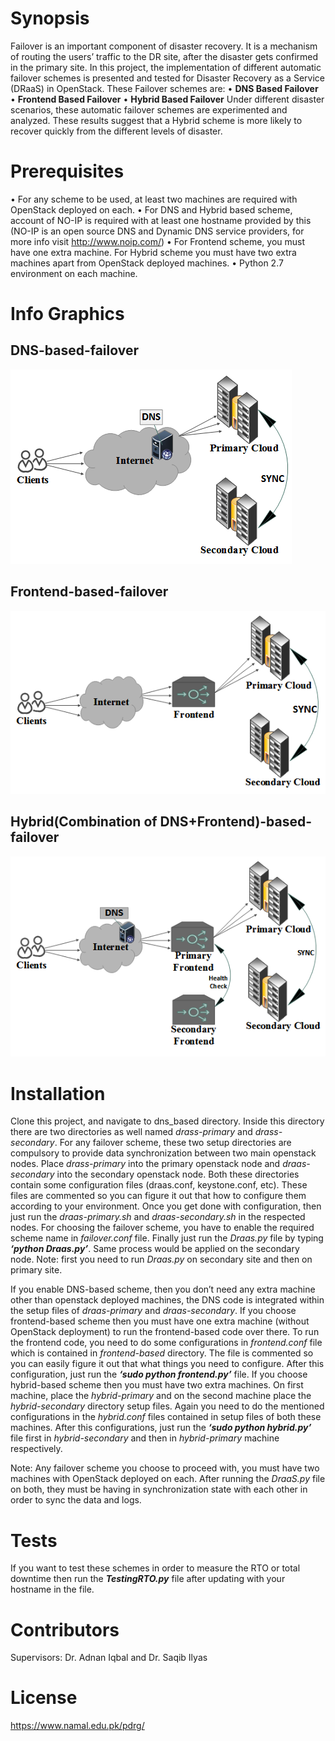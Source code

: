 # Synopsis

Failover is an important component of disaster recovery. It is a mechanism of routing the users’ traffic to the DR site, after the disaster gets confirmed in the primary site. In this project, the implementation of different automatic failover schemes is presented and tested for Disaster Recovery as a Service (DRaaS) in OpenStack. These Failover schemes are:
   • **DNS Based Failover**
   • **Frontend Based Failover**
   • **Hybrid Based Failover**
Under different disaster scenarios, these automatic failover schemes are experimented and analyzed. These results suggest that a Hybrid scheme is more likely to recover quickly from the different levels of disaster.

# Prerequisites

• For any scheme to be used, at least two machines are required with OpenStack deployed on each.
• For DNS and Hybrid based scheme, account of NO-IP is required with at least one hostname provided by this (NO-IP is an open source DNS and Dynamic DNS service providers, for more info visit http://www.noip.com/)
• For Frontend scheme, you must have one extra machine. For Hybrid scheme you must have two extra machines apart from OpenStack deployed machines.
• Python 2.7 environment on each machine.

# Info Graphics
## DNS-based-failover
![alt tag](info_graphics/detailed_graphics/DNS/a_without_any_disaster.png) 
## Frontend-based-failover
![alt tag](info_graphics/detailed_graphics/Frontend/a_without_any_disaster.png) 
## Hybrid(Combination of DNS+Frontend)-based-failover
![alt tag](info_graphics/detailed_graphics/Hybrid/a_withoutAnyDisaster.png)  

# Installation

Clone this project, and navigate to dns_based directory. Inside this directory there are two directories as well named _drass-primary_ and _drass-secondary_. For any failover scheme, these two setup directories are compulsory to provide data synchronization between two main openstack nodes. Place _drass-primary_ into the primary openstack node and _draas-secondary_ into the secondary openstack node.
Both these directories contain some configuration files (draas.conf, keystone.conf, etc). These files are commented so you can figure it out that how to configure them according to your environment.
Once you get done with configuration, then just run the _draas-primary.sh_ and _draas-secondary.sh_ in the respected nodes. For choosing the failover scheme, you have to enable the required scheme name in _failover.conf_ file. Finally just run the _Draas.py_ file by typing **_‘python Draas.py’_**. Same process would be applied on the secondary node. Note: first you need to run _Draas.py_ on secondary site and then on primary site.

If you enable DNS-based scheme, then you don’t need any extra machine other than openstack deployed machines, the DNS code is integrated within the setup files of _draas-primary_ and _draas-secondary_. If you choose frontend-based scheme then you must have one extra machine (without OpenStack deployment) to run the frontend-based code over there. To run the frontend code, you need to do some configurations in _frontend.conf_ file which is contained in _frontend-based_ directory. The file is commented so you can easily figure it out that what things you need to configure. After this configuration, just run the **_‘sudo python frontend.py’_** file. If you choose hybrid-based scheme then you must have two extra machines. On first machine, place the _hybrid-primary_ and on the second machine place the _hybrid-secondary_ directory setup files. Again you need to do the mentioned configurations in the _hybrid.conf_ files contained in setup files of both these machines. After this configurations, just run the **_‘sudo python hybrid.py’_** file first in _hybrid-secondary_ and then in _hybrid-primary_ machine respectively.

Note: Any failover scheme you choose to proceed with, you must have two machines with OpenStack deployed on each. After running the _DraaS.py_ file on both, they must be having in synchronization state with each other in order to sync the data and logs.   

# Tests

If you want to test these schemes in order to measure the RTO or total downtime then run the **_TestingRTO.py_** file after updating with your hostname in the file.

# Contributors

Supervisors: Dr. Adnan Iqbal and Dr. Saqib Ilyas

 
# License

https://www.namal.edu.pk/pdrg/
